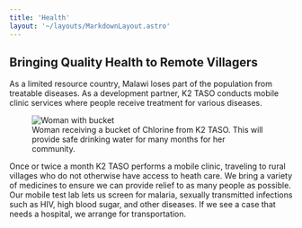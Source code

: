 ```yaml
---
title: 'Health'
layout: '~/layouts/MarkdownLayout.astro'
---
```


## Bringing Quality Health to Remote Villagers

As a limited resource country, Malawi loses part of the population from treatable diseases. As a development partner, K2 TASO conducts mobile clinic services where people receive treatment for various diseases.

<figure>
  <img src="/woman-with-bucket.jpg" alt="Woman with bucket">
  <figcaption>Woman receiving a bucket of Chlorine from K2 TASO. This will provide safe drinking water for many months for her community.</figcaption>
</figure>

Once or twice a month K2 TASO performs a mobile clinic, traveling to rural villages who do not otherwise have access to heath care.  We bring a variety of medicines to ensure we can provide relief to as many people as possible.  Our mobile test lab lets us screen for malaria, sexually transmitted infections such as HIV, high blood sugar, and other diseases. If we see a case that needs a hospital, we arrange for transportation.
